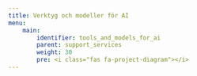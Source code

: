 ```yaml
---
title: Verktyg och modeller för AI
menu:
    main:
        identifier: tools_and_models_for_ai
        parent: support_services
        weight: 30
        pre: <i class="fas fa-project-diagram"></i>
---
```

